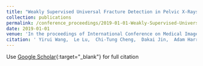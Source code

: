 ```yaml
---
title: "Weakly Supervised Universal Fracture Detection in Pelvic X-Rays"
collection: publications
permalink: /conference_proceedings/2019-01-01-Weakly-Supervised-Universal-Fracture-Detection-in-Pelvic-X-Rays
date: 2019-01-01
venue: 'In the proceedings of International Conference on Medical Image Computing and Computer-Assisted Intervention'
citation: ' Yirui Wang,  Le Lu,  Chi-Tung Cheng,  Dakai Jin,  Adam Harrison,  Jing Xiao,  Chien-Hung Liao,  Shun Miao, &quot;Weakly Supervised Universal Fracture Detection in Pelvic X-Rays.&quot; In the proceedings of International Conference on Medical Image Computing and Computer-Assisted Intervention, 2019.'
---
```

Use [Google Scholar](https://scholar.google.com/scholar?q=Weakly+Supervised+Universal+Fracture+Detection+in+Pelvic+X+Rays){:target="_blank"} for full citation